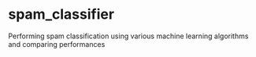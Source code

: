 # spam_classifier
Performing spam classification using various machine learning algorithms and comparing performances
